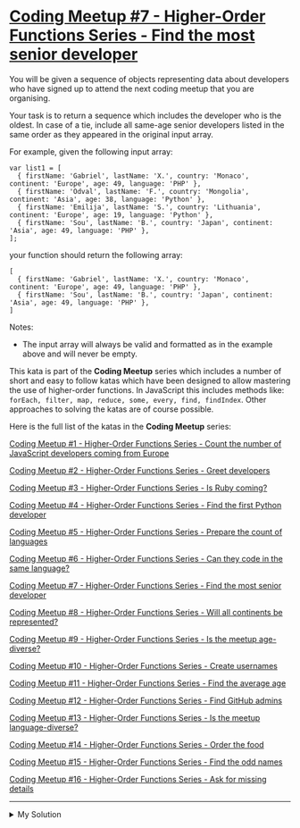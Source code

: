 # [Coding Meetup #7 - Higher-Order Functions Series - Find the most senior developer](https://www.codewars.com/kata/582887f7d04efdaae3000090)

You will be given a sequence of objects representing data about developers who have signed up to attend the next coding
meetup that you are organising.

Your task is to return a sequence which includes the developer who is the oldest. In case of a tie, include all same-age
senior developers listed in the same order as they appeared in the original input array.

For example, given the following input array:

    var list1 = [
      { firstName: 'Gabriel', lastName: 'X.', country: 'Monaco', continent: 'Europe', age: 49, language: 'PHP' },
      { firstName: 'Odval', lastName: 'F.', country: 'Mongolia', continent: 'Asia', age: 38, language: 'Python' },
      { firstName: 'Emilija', lastName: 'S.', country: 'Lithuania', continent: 'Europe', age: 19, language: 'Python' },
      { firstName: 'Sou', lastName: 'B.', country: 'Japan', continent: 'Asia', age: 49, language: 'PHP' },
    ];

your function should return the following array:

    [
      { firstName: 'Gabriel', lastName: 'X.', country: 'Monaco', continent: 'Europe', age: 49, language: 'PHP' },
      { firstName: 'Sou', lastName: 'B.', country: 'Japan', continent: 'Asia', age: 49, language: 'PHP' },
    ]

Notes:

- The input array will always be valid and formatted as in the example above and will never be empty.

This kata is part of the **Coding Meetup** series which includes a number of short and easy to follow katas which have
been designed to allow mastering the use of higher-order functions. In JavaScript this includes methods like:
`forEach, filter, map, reduce, some, every, find, findIndex`. Other approaches to solving the katas are of course
possible.

Here is the full list of the katas in the **Coding Meetup** series:

[Coding Meetup #1 - Higher-Order Functions Series - Count the number of JavaScript developers coming from Europe](http://www.codewars.com/kata/coding-meetup-number-1-higher-order-functions-series-count-the-number-of-javascript-developers-coming-from-europe)

[Coding Meetup #2 - Higher-Order Functions Series - Greet developers](https://www.codewars.com/kata/coding-meetup-number-2-higher-order-functions-series-greet-developers)

[Coding Meetup #3 - Higher-Order Functions Series - Is Ruby coming?](https://www.codewars.com/kata/coding-meetup-number-3-higher-order-functions-series-is-ruby-coming)

[Coding Meetup #4 - Higher-Order Functions Series - Find the first Python developer](https://www.codewars.com/kata/coding-meetup-number-4-higher-order-functions-series-find-the-first-python-developer)

[Coding Meetup #5 - Higher-Order Functions Series - Prepare the count of languages](https://www.codewars.com/kata/coding-meetup-number-5-higher-order-functions-series-prepare-the-count-of-languages)

[Coding Meetup #6 - Higher-Order Functions Series - Can they code in the same language?](https://www.codewars.com/kata/coding-meetup-number-6-higher-order-functions-series-can-they-code-in-the-same-language)

[Coding Meetup #7 - Higher-Order Functions Series - Find the most senior developer](http://www.codewars.com/kata/coding-meetup-number-7-higher-order-functions-series-find-the-most-senior-developer)

[Coding Meetup #8 - Higher-Order Functions Series - Will all continents be represented?](https://www.codewars.com/kata/coding-meetup-number-8-higher-order-functions-series-will-all-continents-be-represented)

[Coding Meetup #9 - Higher-Order Functions Series - Is the meetup age-diverse?](https://www.codewars.com/kata/coding-meetup-number-9-higher-order-functions-series-is-the-meetup-age-diverse)

[Coding Meetup #10 - Higher-Order Functions Series - Create usernames](https://www.codewars.com/kata/coding-meetup-number-10-higher-order-functions-series-create-usernames)

[Coding Meetup #11 - Higher-Order Functions Series - Find the average age](https://www.codewars.com/kata/coding-meetup-number-11-higher-order-functions-series-find-the-average-age)

[Coding Meetup #12 - Higher-Order Functions Series - Find GitHub admins](https://www.codewars.com/kata/coding-meetup-number-12-higher-order-functions-series-find-github-admins)

[Coding Meetup #13 - Higher-Order Functions Series - Is the meetup language-diverse?](https://www.codewars.com/kata/coding-meetup-number-13-higher-order-functions-series-is-the-meetup-language-diverse)

[Coding Meetup #14 - Higher-Order Functions Series - Order the food](https://www.codewars.com/kata/coding-meetup-number-14-higher-order-functions-series-order-the-food)

[Coding Meetup #15 - Higher-Order Functions Series - Find the odd names](https://www.codewars.com/kata/coding-meetup-number-15-higher-order-functions-series-find-the-odd-names)

[Coding Meetup #16 - Higher-Order Functions Series - Ask for missing details](https://www.codewars.com/kata/coding-meetup-number-16-higher-order-functions-series-ask-for-missing-details)

---

<details><summary>My Solution</summary>

```js
function findSenior(list) {
  let oldestAge = list.sort((a, b) => b.age - a.age)[0].age;

  return list.filter((v) => v.age === oldestAge);
}
```

</details>
